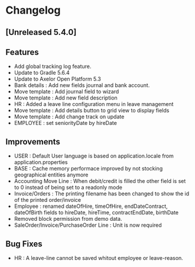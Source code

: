 # Changelog
## [Unreleased 5.4.0]
## Features
- Add global tracking log feature.
- Update to Gradle 5.6.4
- Update to Axelor Open Platform 5.3
- Bank details : Add new fields journal and bank account.
- Move template : Add journal field to wizard
- Move template : Add new field description
- HR : Added a leave line configuration menu in leave management
- Move template : Add details button to grid view to display fields
- Move template : Add change track on update
- EMPLOYEE : set seniorityDate by hireDate

## Improvements
- USER : Default User language is based on application.locale from application.properties
- BASE : Cache memory performace improved by not stocking geographical entities anymore
- Accounting Move Line : When debit/credit is filled the other field is set to 0 instead of being set to a readonly mode
- Invoice/Orders : The printing filename has been changed to show the id of the printed order/invoice
- Employee : renamed dateOfHire, timeOfHire, endDateContract, dateOfBirth fields to hireDate, hireTime, contractEndDate, birthDate
- Removed block permission from demo data.
- SaleOrder/Invoice/PurchaseOrder Line : Unit is now required

## Bug Fixes
- HR : A leave-line cannot be saved whitout employee or leave-reason.
